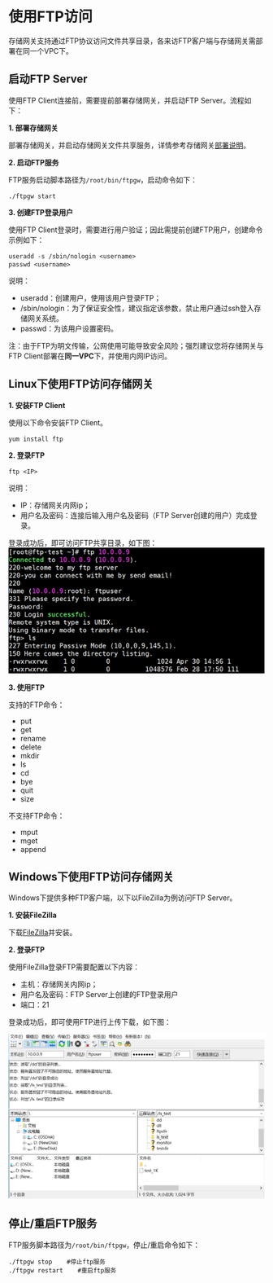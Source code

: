 # 使用FTP访问

存储网关支持通过FTP协议访问文件共享目录，各来访FTP客户端与存储网关需部署在同一个VPC下。

## 启动FTP Server
使用FTP Client连接前，需要提前部署存储网关，并启动FTP Server。流程如下：

**1. 部署存储网关**

部署存储网关，并启动存储网关文件共享服务，详情参考存储网关[部署说明](https://docs.jdcloud.com/cn/storage-gateway/installation-configuration)。

**2. 启动FTP服务**

FTP服务启动脚本路径为`/root/bin/ftpgw`，启动命令如下：
```
./ftpgw start
```

**3. 创建FTP登录用户**

使用FTP Client登录时，需要进行用户验证；因此需提前创建FTP用户，创建命令示例如下：
```
useradd -s /sbin/nologin <username>
passwd <username>
```
说明：
- useradd：创建用户，使用该用户登录FTP；
- /sbin/nologin：为了保证安全性，建议指定该参数，禁止用户通过ssh登入存储网关系统。
- passwd：为该用户设置密码。

注：由于FTP为明文传输，公网使用可能导致安全风险；强烈建议您将存储网关与FTP Client部署在**同一VPC**下，并使用内网IP访问。

## Linux下使用FTP访问存储网关
**1. 安装FTP Client**

使用以下命令安装FTP Client。
```
yum install ftp
```
**2. 登录FTP**
```
ftp <IP>
```
说明：
 - IP：存储网关内网ip；
 - 用户名及密码：连接后输入用户名及密码（FTP Server创建的用户）完成登录。

登录成功后，即可访问FTP共享目录，如下图：
![ftplinux](../../../../image/Storage-Gateway/storagegateway-7.png)

**3. 使用FTP**

支持的FTP命令：
- put
- get
- rename
- delete
- mkdir
- ls
- cd
- bye
- quit
- size

不支持FTP命令：
- mput
- mget
- append

## Windows下使用FTP访问存储网关

Windows下提供多种FTP客户端，以下以FileZilla为例访问FTP Server。

**1. 安装FileZilla**

下载[FileZilla](https://filezilla-project.org/)并安装。

**2. 登录FTP**

使用FileZilla登录FTP需要配置以下内容：

- 主机：存储网关内网ip；
- 用户名及密码：FTP Server上创建的FTP登录用户
- 端口：21

登录成功后，即可使用FTP进行上传下载，如下图：

![ftpwin](../../../../image/Storage-Gateway/storagegateway-8.png)

## 停止/重启FTP服务

FTP服务脚本路径为`/root/bin/ftpgw`，停止/重启命令如下：
```
./ftpgw stop    #停止ftp服务
./ftpgw restart    #重启ftp服务
```
